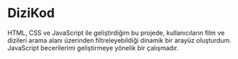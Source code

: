 # DiziKod
HTML, CSS ve JavaScript ile geliştirdiğim bu projede, kullanıcıların film ve dizileri arama alanı üzerinden filtreleyebildiği dinamik bir arayüz oluşturdum. JavaScript becerilerimi geliştirmeye yönelik bir çalışmadır.
